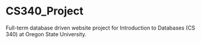 # CS340_Project
Full-term database driven website project for Introduction to Databases (CS 340) at Oregon State University.
